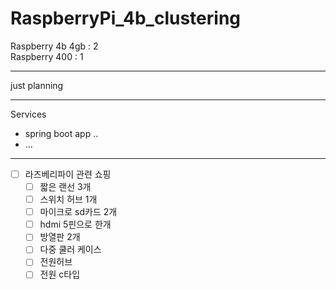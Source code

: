 # RaspberryPi_4b_clustering

Raspberry 4b 4gb : 2  
Raspberry 400 : 1

---

just planning

---
Services
- spring boot app ..
- ...
---


- [ ]  라즈베리파이 관련 쇼핑
    - [ ]  짧은 랜선 3개
    - [ ]  스위치 허브 1개
    - [ ]  마이크로 sd카드 2개
    - [ ]  hdmi 5핀으로 한개
    - [ ]  방열판 2개
    - [ ]  다중 쿨러 케이스
    - [ ]  전원허브
    - [ ]  전원 c타입
